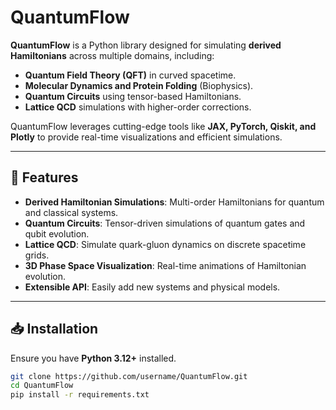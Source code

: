 # QuantumFlow  
**QuantumFlow** is a Python library designed for simulating **derived Hamiltonians** across multiple domains, including:  
- **Quantum Field Theory (QFT)** in curved spacetime.  
- **Molecular Dynamics and Protein Folding** (Biophysics).  
- **Quantum Circuits** using tensor-based Hamiltonians.  
- **Lattice QCD** simulations with higher-order corrections.  

QuantumFlow leverages cutting-edge tools like **JAX, PyTorch, Qiskit, and Plotly** to provide real-time visualizations and efficient simulations.

---

## 🚀 Features  
- **Derived Hamiltonian Simulations**: Multi-order Hamiltonians for quantum and classical systems.  
- **Quantum Circuits**: Tensor-driven simulations of quantum gates and qubit evolution.  
- **Lattice QCD**: Simulate quark-gluon dynamics on discrete spacetime grids.  
- **3D Phase Space Visualization**: Real-time animations of Hamiltonian evolution.  
- **Extensible API**: Easily add new systems and physical models.

---

## 📥 Installation  

Ensure you have **Python 3.12+** installed.  
```bash
git clone https://github.com/username/QuantumFlow.git
cd QuantumFlow
pip install -r requirements.txt
